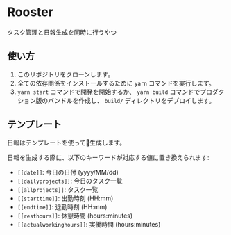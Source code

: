 # Rooster

タスク管理と日報生成を同時に行うやつ

## 使い方

1. このリポジトリをクローンします。
2. 全ての依存関係をインストールするために `yarn` コマンドを実行します。
3. `yarn start` コマンドで開発を開始するか、 `yarn build` コマンドでプロダクション版のバンドルを作成し、 `build/` ディレクトリをデプロイします。

## テンプレート

日報はテンプレートを使って生成します。

日報を生成する際に、以下のキーワードが対応する値に置き換えられます:

- `[[date]]`: 今日の日付 (yyyy/MM/dd)
- `[[dailyprojects]]`: 今日のタスク一覧
- `[[allprojects]]`: タスク一覧
- `[[starttime]]`: 出勤時刻 (HH:mm)
- `[[endtime]]`: 退勤時刻 (HH:mm)
- `[[resthours]]`: 休憩時間 (hours:minutes)
- `[[actualworkinghours]]`: 実働時間 (hours:minutes)
